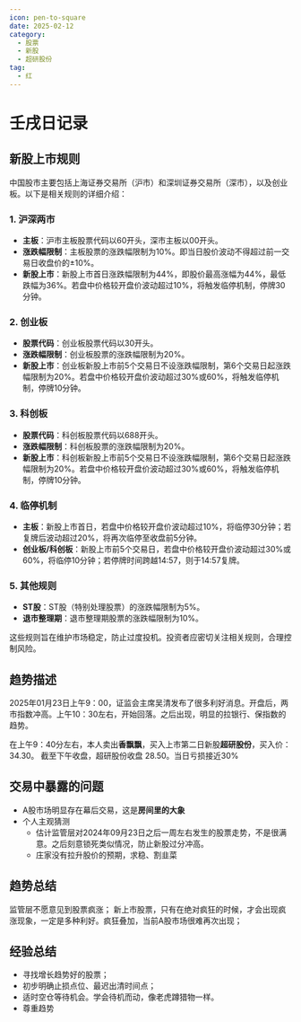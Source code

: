 ```yaml
---
icon: pen-to-square
date: 2025-02-12
category:
  - 股票
  - 新股
  - 超研股份
tag:
  - 红
---
```


# 壬戌日记录

## 新股上市规则

中国股市主要包括上海证券交易所（沪市）和深圳证券交易所（深市），以及创业板。以下是相关规则的详细介绍：

### 1. **沪深两市**
   - **主板**：沪市主板股票代码以60开头，深市主板以00开头。
   - **涨跌幅限制**：主板股票的涨跌幅限制为10%。即当日股价波动不得超过前一交易日收盘价的±10%。
   - **新股上市**：新股上市首日涨跌幅限制为44%，即股价最高涨幅为44%，最低跌幅为36%。若盘中价格较开盘价波动超过10%，将触发临停机制，停牌30分钟。

### 2. **创业板**
   - **股票代码**：创业板股票代码以30开头。
   - **涨跌幅限制**：创业板股票的涨跌幅限制为20%。
   - **新股上市**：创业板新股上市前5个交易日不设涨跌幅限制，第6个交易日起涨跌幅限制为20%。若盘中价格较开盘价波动超过30%或60%，将触发临停机制，停牌10分钟。

### 3. **科创板**
   - **股票代码**：科创板股票代码以688开头。
   - **涨跌幅限制**：科创板股票的涨跌幅限制为20%。
   - **新股上市**：科创板新股上市前5个交易日不设涨跌幅限制，第6个交易日起涨跌幅限制为20%。若盘中价格较开盘价波动超过30%或60%，将触发临停机制，停牌10分钟。

### 4. **临停机制**
   - **主板**：新股上市首日，若盘中价格较开盘价波动超过10%，将临停30分钟；若复牌后波动超过20%，将再次临停至收盘前5分钟。
   - **创业板/科创板**：新股上市前5个交易日，若盘中价格较开盘价波动超过30%或60%，将临停10分钟；若停牌时间跨越14:57，则于14:57复牌。

### 5. **其他规则**
   - **ST股**：ST股（特别处理股票）的涨跌幅限制为5%。
   - **退市整理期**：退市整理期股票的涨跌幅限制为10%。

这些规则旨在维护市场稳定，防止过度投机。投资者应密切关注相关规则，合理控制风险。

## 趋势描述

2025年01月23日上午9：00，证监会主席吴清发布了很多利好消息。开盘后，两市指数冲高。上午10：30左右，开始回落。之后出现，明显的拉银行、保指数的趋势。

在上午9：40分左右，本人卖出**香飘飘**，买入上市第二日新股**超研股份**，买入价：34.30。
截至下午收盘，超研股份收盘 28.50。当日亏损接近30%

## 交易中暴露的问题

- A股市场明显存在幕后交易，这是**房间里的大象**
- 个人主观猜测
  - 估计监管层对2024年09月23日之后一周左右发生的股票走势，不是很满意。之后刻意锁死类似情况，防止新股过分冲高。
  - 庄家没有拉升股价的预期，求稳、割韭菜

## 趋势总结

监管层不愿意见到股票疯涨；
新上市股票，只有在绝对疯狂的时候，才会出现疯涨现象，一定是多种利好。疯狂叠加，当前A股市场很难再次出现；

## 经验总结

- 寻找增长趋势好的股票；
- 初步明确止损点位、最迟出清时间点；
- 适时空仓等待机会。学会待机而动，像老虎蹲猎物一样。
- 尊重趋势
